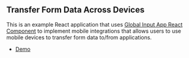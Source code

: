 ## Transfer Form Data Across Devices

This is an example React application that uses [Global Input App React Component](https://github.com/global-input/global-input-react) to implement mobile integrations that allows users to use mobile devices to transfer form data to/from applications.

* [Demo](https://globalinput.co.uk/global-input-app/form-data-transfer)
